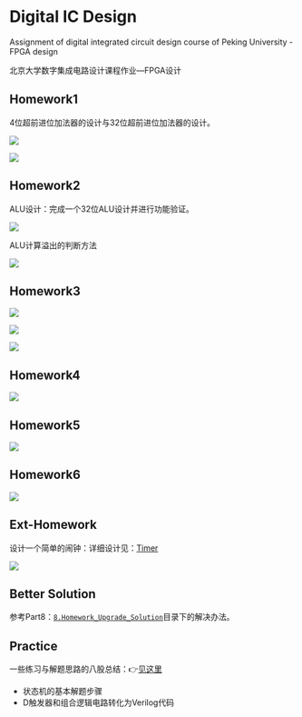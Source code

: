 # Digital IC Design

Assignment of digital integrated circuit design course of Peking University - FPGA design

北京大学数字集成电路设计课程作业—FPGA设计

## Homework1

4位超前进位加法器的设计与32位超前进位加法器的设计。

![](0.Images/hw1-1.png)

![](0.Images/hw1-2.png)

## Homework2

ALU设计：完成一个32位ALU设计并进行功能验证。

![](0.Images/hw2-1.png)

ALU计算溢出的判断方法

![](0.Images/hw2-2.png)

## Homework3

![](0.Images/hw3-1.png)

![](0.Images/hw3-2.png)

![](0.Images/hw3-3.png)

## Homework4

![](0.Images/hw4-1.png)

## Homework5

![](0.Images/hw5-1.png)

## Homework6

![](0.Images/hw6-1.png)

## Ext-Homework

设计一个简单的闹钟：详细设计见：[Timer](./7.Ext_Homework_Timer/README.md)

![](0.Images/hw7-1.png)

## Better Solution

参考Part8：[`8.Homework_Upgrade_Solution`](./8.Homework_Upgrade_Solution)目录下的解决办法。



## Practice

一些练习与解题思路的八股总结：👉[见这里](./9.Practice/README.md)

- 状态机的基本解题步骤
- D触发器和组合逻辑电路转化为Verilog代码

